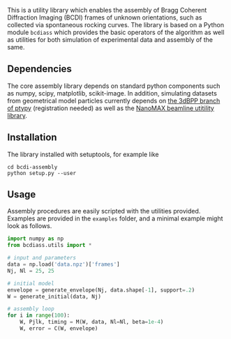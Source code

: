 This is a utility library which enables the assembly of Bragg Coherent Diffraction Imaging (BCDI) frames of unknown orientations, such as collected via spontaneous rocking curves. The library is based on a Python module `bcdiass` which provides the basic operators of the algorithm as well as utilities for both simulation of experimental data and assembly of the same.

## Dependencies
The core assembly library depends on standard python components such as numpy, scipy, matplotlib, scikit-image. In addition, simulating datasets from geometrical model particles currently depends on [the 3dBPP branch of ptypy](https://github.com/ptycho/ptypy/tree/3dBPP) (registration needed) as well as the [NanoMAX beamline utitility library](https://github.com/maxiv-science/nanomax-analysis-utils).

## Installation
The library installed with setuptools, for example like
```
cd bcdi-assembly
python setup.py --user
```

## Usage
Assembly procedures are easily scripted with the utilities provided. Examples are provided in the `examples` folder, and a minimal example might look as follows.
```python
import numpy as np
from bcdiass.utils import *

# input and parameters
data = np.load('data.npz')['frames']
Nj, Nl = 25, 25

# initial model
envelope = generate_envelope(Nj, data.shape[-1], support=.2)
W = generate_initial(data, Nj)

# assembly loop
for i in range(100):
    W, Pjlk, timing = M(W, data, Nl=Nl, beta=1e-4)
    W, error = C(W, envelope)
```
